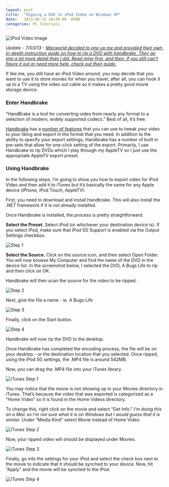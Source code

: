 ```yaml
---
layout: post
title:  "Ripping a DVD to iPod Video on Windows XP"
date:   2013-06-25 10=30-00 -0500
categories: PC Tutorials
---
```


![iPod Video Image]({{site.baseurl}}/images/iPod_Video_lg.JPG)

*Update - 7/03/13 - [Macworld decided to one up me and provided their own, in-depth instruction guide on how to rip a DVD with handbrake. They go into a lot more detail than I did. Read mine first, and then, if you still can’t figure it out or need more help, check out their guide.][1]*

If like me, you still have an iPod Video around, you may decide that you want to use it to store movies for when you travel, after all, you can hook it up to a TV using the video out cable so it makes a pretty good movie storage device.

### Enter Handbrake

“HandBrake is a tool for converting video from nearly any format to a selection of modern, widely supported codecs.” Best of all, it’s free.

[Handbrake][2] has a [number of features][3] that you can use to tweak your video to your liking and export in the format that you need. In addition to the ability to specify your export settings, Handbrake has a number of built in pre-sets that allow for one-click setting of the export. Primarily, I use Handbrake to rip DVDs which I play through my AppleTV so I just use the appropriate AppleTV export preset.

### Using Handbrake

In the following steps, I’m going to show you how to export video for iPod Video and then add it to iTunes but it’s basically the same for any Apple device (iPhone, iPod Touch, AppleTV).

First, you need to download and install Handbrake. This will also install the .NET framework if it is not already installed.

Once Handbrake is installed, the process is pretty straightforward.

**Select the Preset.** Select iPod (or whichever your destination device is). If you select iPod, make sure that iPod 5G Support is enabled via the Output Settings checkbox.

![Step 1][4]

**Select the Source.** Click on the source icon, and then select Open Folder. You will now browse My Computer and find the name of the DVD in the device list. In the screenshot below, I selected the DVD, A Bugs Life to rip and then click on OK.

Handbrake will then scan the source for the video to be ripped.

![Step 2][5]

Next, give the file a name - ie. A Bugs Life

![Step 3][6]

Finally, click on the Start button.

![Step 4][7]

Handbrake will now rip the DVD to the desktop.

Once Handbrake has completed the encoding process, the file will be on your desktop - or the destination location that you selected. Once ripped, using the iPod 5G settings, the .MP4 file is around 542MB.

Now, you can drag the .MP4 file into your iTunes library.

![iTunes Step 1][8]

You may notice that the movie is not showing up in your Movies directory in iTunes. That’s because the video that was exported is categorized as a “Home Video” so it is found in the Home Videos directory.

To change this, right click on the movie and select “Get Info.” *I’m doing this on a Mac so I’m not sure what it is on Windows but I would guess that it is similar.* Under “Media Kind” select Movie instead of Home Video.

![iTunes Step 2][9]

Now, your ripped video will should be displayed under Movies.

![iTunes Step 3][10]

Finally, go into the settings for your iPod and select the check box next to the movie to indicate that it should be synched to your device. Now, hit “Apply” and the movie will be synched to the iPod.

![iTunes Step 4][11]

 [1]: http://www.macworld.com/article/1157590/how_to_rip_dvd_handbrake.html
 [2]: http://handbrake.fr/
 [3]: http://handbrake.fr/features.php
 [4]: {{site.baseurl}}/images/Handbrake_Step_1.jpg
 [5]: {{site.baseurl}}/images/Handbrake_Step_2.jpg
 [6]: {{site.baseurl}}/images/Handbrake_Step_3.jpg
 [7]: {{site.baseurl}}/images/Handbrake_Step_4.jpg
 [8]: {{site.baseurl}}/images/iTunes_Step_1.jpg
 [9]: {{site.baseurl}}/images/iTunes_Step_2.jpg
 [10]: {{site.baseurl}}/images/iTunes_Step_3.jpg
 [11]: {{site.baseurl}}/images/iTunes_Step_4.jpg

